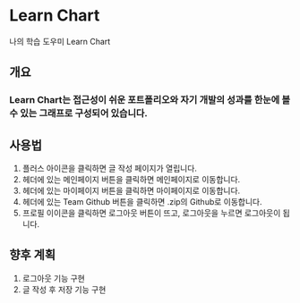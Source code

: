 # Learn Chart

나의 학습 도우미 Learn Chart



## 개요
### Learn Chart는 접근성이 쉬운 포트폴리오와 자기 개발의 성과를 한눈에 볼 수 있는 그래프로 구성되어 있습니다.



## 사용법
1. 플러스 아이콘을 클릭하면 글 작성 페이지가 열립니다.
2. 헤더에 있는 메인페이지 버튼을 클릭하면 메인페이지로 이동합니다.
3. 헤더에 있는 마이페이지 버튼을 클릭하면 마이페이지로 이동합니다.
4. 헤더에 있는 Team Github 버튼을 클릭하면 .zip의 Github로 이동합니다.
5. 프로필 이이콘을 클릭하면 로그아웃 버튼이 뜨고, 로그아웃을 누르면 로그아웃이 됩니다.





## 향후 계획
1. 로그아웃 기능 구현
2. 글 작성 후 저장 기능 구현
